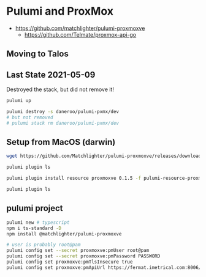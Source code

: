 
# Pulumi and ProxMox

- <https://github.com/matchlighter/pulumi-proxmoxve>
  - https://github.com/Telmate/proxmox-api-go


## Moving to Talos

## Last State 2021-05-09

Destroyed the stack, but did not remove it!

```bash
pulumi up

pulumi destroy -s daneroo/pulumi-pxmx/dev
# but not removed
# pulumi stack rm daneroo/pulumi-pxmx/dev
```

## Setup from MacOS (darwin)

```bash
wget https://github.com/Matchlighter/pulumi-proxmoxve/releases/download/v0.1.5/pulumi-resource-proxmoxve-v0.1.5-darwin-amd64.tar.gz

pulumi plugin ls

pulumi plugin install resource proxmoxve 0.1.5 -f pulumi-resource-proxmoxve-v0.1.5-darwin-amd64.tar.gz

pulumi plugin ls

```

## pulumi project

```bash
pulumi new # typescript
npm i ts-standard -D
npm install @matchlighter/pulumi-proxmoxve

# user is probably root@pam
pulumi config set --secret proxmoxve:pmUser root@pam
pulumi config set --secret proxmoxve:pmPassword PASSWORD
pulumi config set proxmoxve:pmTlsInsecure true
pulumi config set proxmoxve:pmApiUrl https://fermat.imetrical.com:8006/api2/json
```
